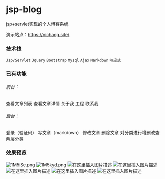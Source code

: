# jsp-blog
jsp+servlet实现的个人博客系统

演示站点：https://nichang.site/

### 技术栈
`Jsp/Servlet` `Jquery`  `Bootstrap` `Mysql` `Ajax`  `Markdown`  `响应式`

### 已有功能
###### 前台：
查看文章列表
查看文章详情
关于我
工程
联系我

###### 后台：
登录（验证码）
写文章（markdown）
修改文章
删除文章
对分类进行增删改查
两层分类

### 效果预览
![1M5iSe.png](https://s2.ax1x.com/2020/01/29/1M5iSe.png)
![1M5kyd.png](https://s2.ax1x.com/2020/01/29/1M5kyd.png)
![在这里插入图片描述](https://img-blog.csdnimg.cn/20190217160424661.png?x-oss-process=image/watermark,type_ZmFuZ3poZW5naGVpdGk,shadow_10,text_aHR0cHM6Ly9ibG9nLmNzZG4ubmV0L3FxXzM0ODM4NjQz,size_16,color_FFFFFF,t_70)
![在这里插入图片描述](https://img-blog.csdnimg.cn/20190217160139948.png?x-oss-process=image/watermark,type_ZmFuZ3poZW5naGVpdGk,shadow_10,text_aHR0cHM6Ly9ibG9nLmNzZG4ubmV0L3FxXzM0ODM4NjQz,size_16,color_FFFFFF,t_70)
![在这里插入图片描述](https://img-blog.csdnimg.cn/20190217160153541.png?x-oss-process=image/watermark,type_ZmFuZ3poZW5naGVpdGk,shadow_10,text_aHR0cHM6Ly9ibG9nLmNzZG4ubmV0L3FxXzM0ODM4NjQz,size_16,color_FFFFFF,t_70)
![在这里插入图片描述](https://img-blog.csdnimg.cn/20190217160204785.png?x-oss-process=image/watermark,type_ZmFuZ3poZW5naGVpdGk,shadow_10,text_aHR0cHM6Ly9ibG9nLmNzZG4ubmV0L3FxXzM0ODM4NjQz,size_16,color_FFFFFF,t_70)
![在这里插入图片描述](https://img-blog.csdnimg.cn/20190217160213627.png?x-oss-process=image/watermark,type_ZmFuZ3poZW5naGVpdGk,shadow_10,text_aHR0cHM6Ly9ibG9nLmNzZG4ubmV0L3FxXzM0ODM4NjQz,size_16,color_FFFFFF,t_70)


